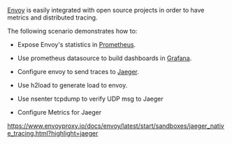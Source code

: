 [Envoy](https://www.envoyproxy.io/) is easily integrated with open source projects in order to have metrics and distributed tracing.

The following scenario demonstrates how to:

- Expose Envoy's statistics in [Prometheus](https://prometheus.io/).  

- Use prometheus datasource to build dashboards in [Grafana](https://grafana.com/).

- Configure envoy to send traces to [Jaeger](https://www.jaegertracing.io/).

- Use h2load to generate load to envoy.

- Use nsenter tcpdump to verify UDP msg to Jaeger

- Configure Metrics for Jaeger


https://www.envoyproxy.io/docs/envoy/latest/start/sandboxes/jaeger_native_tracing.html?highlight=jaeger